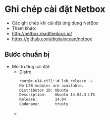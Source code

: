 # Ghi chép cài đặt Netbox

- Các ghi chép khi cài đặt ứng dụng NetBox
- Tham khảo:
 - http://netbox.readthedocs.io/
 - https://github.com/digitalocean/netbox
 
 
##  Bước chuẩn bị
- Môi trường cài đặt:
	- Distro
		```sh
		root@c-u14-ctl1:~# lsb_release -a
		No LSB modules are available.
		Distributor ID: Ubuntu
		Description:    Ubuntu 14.04.3 LTS
		Release:        14.04
		Codename:       trusty
		```
	- 